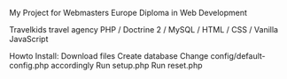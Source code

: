 My Project for Webmasters Europe Diploma in Web Development

Travelkids travel agency
PHP / Doctrine 2 / MySQL / HTML / CSS / Vanilla JavaScript

Howto Install:
Download files
Create database
Change config/default-config.php accordingly
Run setup.php
Run reset.php
